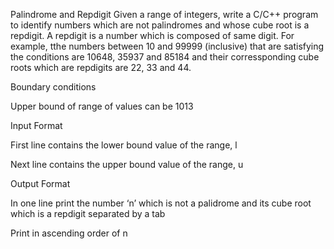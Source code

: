 Palindrome and Repdigit
Given a range of integers, write a C/C++ program to identify numbers which are not palindromes and whose cube root is a repdigit. A repdigit is a number which is composed of same digit. For example, tthe numbers between 10 and 99999 (inclusive) that are satisfying the conditions are 10648, 35937 and 85184 and their corressponding cube roots which are repdigits are 22, 33 and 44.

Boundary conditions

Upper bound of range of values can be 1013

Input Format

First line contains the lower bound value of the range, l

Next line contains the upper bound value of the range, u

Output Format

In one line print the number ‘n’ which is not a palidrome and its cube root which is a repdigit separated by a tab

Print in ascending order of n